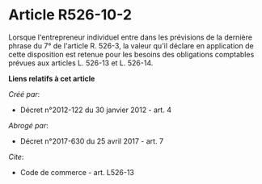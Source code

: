 # Article R526-10-2

Lorsque l'entrepreneur individuel entre dans les prévisions de la dernière phrase du 7° de l'article R. 526-3, la valeur
qu'il déclare en application de cette disposition est retenue pour les besoins des obligations comptables prévues aux
articles L. 526-13 et L. 526-14.

**Liens relatifs à cet article**

_Créé par_:

  - Décret n°2012-122 du 30 janvier 2012 - art. 4

_Abrogé par_:

  - Décret n°2017-630 du 25 avril 2017 - art. 7

_Cite_:

  - Code de commerce - art. L526-13
